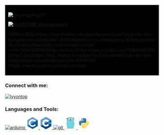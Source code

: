 <div style="background-color: black; padding: 10px;">
  <p align="left">
    <img src="https://komarev.com/ghpvc/?username=lanyangyang321&label=Profile%20views&color=0e75b6&style=flat" alt="lanyangyang321" />
  </p>
  <p align="left">
    <a href="https://space.bilibili.com/1084866085">
      <img src="https://img.shields.io/badge/%20-lightgray?style=for-the-badge&label=SUBSCRIBE%20%40lanyangyang" alt="SUBSCRIBE @lanyangyang" />
    </a>
  </p>
  <p align="left">
    [![Bilibili 粉丝](https://img.shields.io/badge/dynamic/json?style=for-the-badge&color=blue&label=BiliBili&labelColor=white&query=$.data.follower&url=https://api.bilibili.com/x/relation/stat?vmid=1084866085&logo=bilibili)](https://space.bilibili.com/1084866085)
    [![YouTube](https://img.shields.io/badge/YouTube-white?style=for-the-badge&logo=youtube&logoColor=FF0000)](https://www.youtube.com/@lyyontop)
  </p>
</div>



<h3 align="left">Connect with me:</h3>
<p align="left">
<a href="https://www.youtube.com/c/lyyontop" target="blank"><img align="center" src="https://raw.githubusercontent.com/rahuldkjain/github-profile-readme-generator/master/src/images/icons/Social/youtube.svg" alt="lyyontop" height="30" width="40" /></a>
</p>

<h3 align="left">Languages and Tools:</h3>
<p align="left"> <a href="https://www.arduino.cc/" target="_blank" rel="noreferrer"> <img src="https://cdn.worldvectorlogo.com/logos/arduino-1.svg" alt="arduino" width="40" height="40"/> </a> <a href="https://www.cprogramming.com/" target="_blank" rel="noreferrer"> <img src="https://raw.githubusercontent.com/devicons/devicon/master/icons/c/c-original.svg" alt="c" width="40" height="40"/> </a> <a href="https://www.w3schools.com/cpp/" target="_blank" rel="noreferrer"> <img src="https://raw.githubusercontent.com/devicons/devicon/master/icons/cplusplus/cplusplus-original.svg" alt="cplusplus" width="40" height="40"/> </a> <a href="https://git-scm.com/" target="_blank" rel="noreferrer"> <img src="https://www.vectorlogo.zone/logos/git-scm/git-scm-icon.svg" alt="git" width="40" height="40"/> </a> <a href="https://golang.org" target="_blank" rel="noreferrer"> <img src="https://raw.githubusercontent.com/devicons/devicon/master/icons/go/go-original.svg" alt="go" width="40" height="40"/> </a> <a href="https://www.python.org" target="_blank" rel="noreferrer"> <img src="https://raw.githubusercontent.com/devicons/devicon/master/icons/python/python-original.svg" alt="python" width="40" height="40"/> </a> </p>

